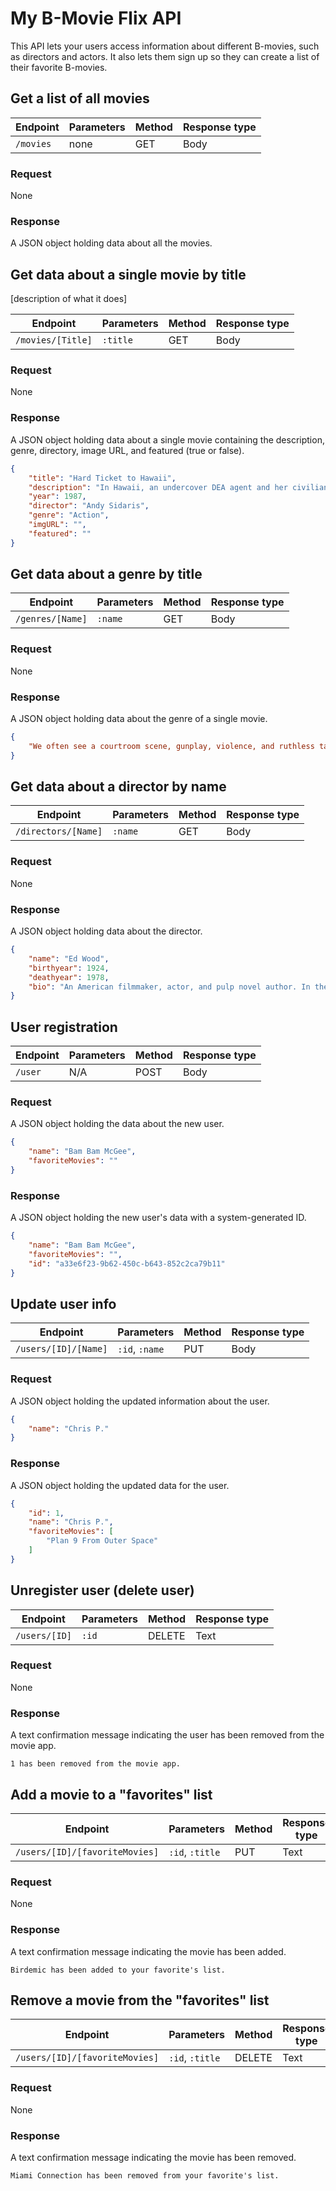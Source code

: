 # My B-Movie Flix API
This API lets your users access information about different B-movies, such as directors and actors. It also lets them sign up so they can create a list of their favorite B-movies.


## Get a list of all movies


<!-- **Base Url** : `http://bflixmovies.com` -->

| Endpoint | Parameters | Method | Response type |
| --- | --- | --- | --- |
|  `/movies` | none  |  GET | Body |

### Request

None

### Response
A JSON object holding data about all the movies.

## Get data about a single movie by title
[description of what it does]

| Endpoint | Parameters | Method | Response type |
| --- | --- | --- | --- |
|  `/movies/[Title]` | `:title`  |  GET | Body |



### Request

None

### Response

A JSON object holding data about a single movie containing the description, genre, directory, image URL, and featured (true or false).

```json
{
    "title": "Hard Ticket to Hawaii",
    "description": "In Hawaii, an undercover DEA agent and her civilian friend stumble upon a drug trafficking operation, and have to enlist the help of all their colleagues/friends to go after the vicious drug kingpin.",
    "year": 1987,
    "director": "Andy Sidaris",
    "genre": "Action",
    "imgURL": "",
    "featured": ""
}
```

## Get data about a genre by title


| Endpoint | Parameters | Method | Response type |
| --- | --- | --- | --- |
|  `/genres/[Name]` | `:name`  | GET  | Body |



### Request

None

### Response
    
A JSON object holding data about the genre of a single movie.


```json
{
    "We often see a courtroom scene, gunplay, violence, and ruthless tactics. There are times the law can be seen as good and bad, depending on who you root for and when the movie was released."
}
```

## Get data about a director by name


| Endpoint | Parameters | Method | Response type |
| --- | --- | --- | --- |
|  `/directors/[Name]` | `:name`  | GET  | Body |



### Request

None

### Response

    
A JSON object holding data about the director.

```json
{
    "name": "Ed Wood",
    "birthyear": 1924,
    "deathyear": 1978,
    "bio": "An American filmmaker, actor, and pulp novel author. In the 1950s, Wood directed several low-budget science fiction, crime, and horror films that later became cult classics."
}
```

## User registration


| Endpoint | Parameters | Method | Response type |
| --- | --- | --- | --- |
|  `/user` | N/A  | POST  | Body |



### Request

A JSON object holding the data about the new user.

```json
{
    "name": "Bam Bam McGee",
    "favoriteMovies": ""
}
```

### Response

A JSON object holding the new user's data with a system-generated ID.

```json
{
    "name": "Bam Bam McGee",
    "favoriteMovies": "",
    "id": "a33e6f23-9b62-450c-b643-852c2ca79b11"
}
```

## Update user info


| Endpoint | Parameters | Method | Response type |
| --- | --- | --- | --- |
|  `/users/[ID]/[Name]` | `:id`, `:name`  | PUT  | Body |



### Request

A JSON object holding the updated information about the user.

```json
{
    "name": "Chris P."
}
```

### Response

A JSON object holding the updated data for the user.

```json
{
    "id": 1,
    "name": "Chris P.",
    "favoriteMovies": [
        "Plan 9 From Outer Space"
    ]
}
```

## Unregister user (delete user)


| Endpoint | Parameters | Method | Response type |
| --- | --- | --- | --- |
|  `/users/[ID]` | `:id`  | DELETE  | Text |



### Request

None

### Response

A text confirmation message indicating the user has been removed from the movie app. 

```
1 has been removed from the movie app.
```



## Add a movie to a "favorites" list


| Endpoint | Parameters | Method | Response type |
| --- | --- | --- | --- |
|  `/users/[ID]/[favoriteMovies]` | `:id`, `:title`  | PUT  | Text |



### Request

None


### Response

A text confirmation message indicating the movie has been added. 

```
Birdemic has been added to your favorite's list.
```

## Remove a movie from the "favorites" list


| Endpoint | Parameters | Method | Response type |
| --- | --- | --- | --- |
|  `/users/[ID]/[favoriteMovies]` | `:id`, `:title`  | DELETE  | Text |



### Request

None

### Response

A text confirmation message indicating the movie has been removed. 

```
Miami Connection has been removed from your favorite's list.
```
